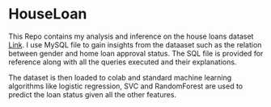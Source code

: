 # HouseLoan
This Repo contains my analysis and inference on the house loans dataset [Link](https://www.kaggle.com/datasets/rishikeshkonapure/home-loan-approval). I use MySQL file to gain insights from the dataaset such as the relation between gender and home loan approval status. The SQL file is provided for reference along with all the queries executed and their explanations. 

The dataset is then loaded to colab and standard machine learning algorithms like logistic regression, SVC and RandomForest are used to predict the loan status given all the other features.
